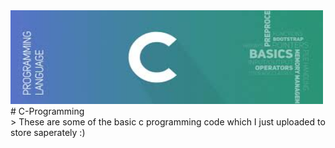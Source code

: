 <img src="https://github.com/AdityaKumar4/C-Programming/blob/master/Daily%20C%20problems/c%20logo.jpg" width="500" height="150">
# C-Programming
<br>
> These are some of the basic c programming code which I just uploaded to store saperately :)

